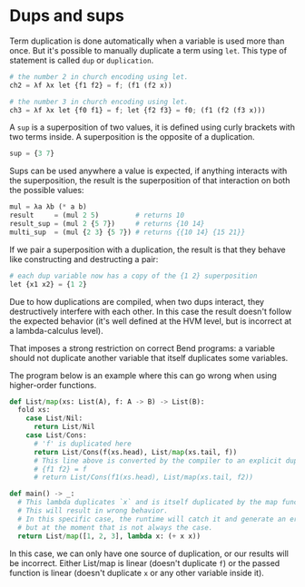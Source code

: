 # Dups and sups

Term duplication is done automatically when a variable is used more than once. But it's possible to manually duplicate a term using `let`. This type of statement is called `dup` or `duplication`.
```py
# the number 2 in church encoding using let.
ch2 = λf λx let {f1 f2} = f; (f1 (f2 x))

# the number 3 in church encoding using let.
ch3 = λf λx let {f0 f1} = f; let {f2 f3} = f0; (f1 (f2 (f3 x)))
```

A `sup` is a superposition of two values, it is defined using curly brackets with two terms inside. A superposition is the opposite of a duplication. 
```py
sup = {3 7}
```

Sups can be used anywhere a value is expected, if anything interacts with the superposition, the result is the superposition of that interaction on both the possible values:

```py
mul = λa λb (* a b)
result     = (mul 2 5)         # returns 10
result_sup = (mul 2 {5 7})     # returns {10 14}
multi_sup  = (mul {2 3} {5 7}) # returns {{10 14} {15 21}}
```

If we pair a superposition with a duplication, the result is that they behave like constructing and destructing a pair:

```py
# each dup variable now has a copy of the {1 2} superposition
let {x1 x2} = {1 2}
```

Due to how duplications are compiled, when two dups interact, they destructively interfere with each other.
In this case the result doesn't follow the expected behavior (it's well defined at the HVM level, but is incorrect at a lambda-calculus level).

That imposes a strong restriction on correct Bend programs: a variable should not duplicate another variable that itself duplicates some variables.

The program below is an example where this can go wrong when using higher-order functions.
```py
def List/map(xs: List(A), f: A -> B) -> List(B):
  fold xs:
    case List/Nil:
      return List/Nil
    case List/Cons:
      # 'f' is duplicated here
      return List/Cons(f(xs.head), List/map(xs.tail, f))
      # This line above is converted by the compiler to an explicit duplication of 'f'
      # {f1 f2} = f
      # return List/Cons(f1(xs.head), List/map(xs.tail, f2))

def main() -> _:
  # This lambda duplicates `x` and is itself duplicated by the map function.
  # This will result in wrong behavior.
  # In this specific case, the runtime will catch it and generate an error,
  # but at the moment that is not always the case.
  return List/map([1, 2, 3], lambda x: (+ x x))
```

In this case, we can only have one source of duplication, or our results will be incorrect.
Either List/map is linear (doesn't duplicate `f`) or the passed function is linear (doesn't duplicate `x` or any other variable inside it).
